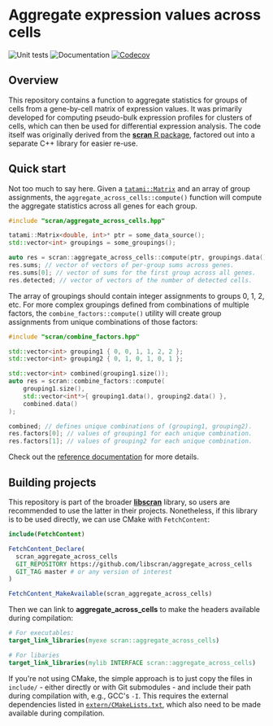 # Aggregate expression values across cells

![Unit tests](https://github.com/libscran/aggregate_across_cells/actions/workflows/run-tests.yaml/badge.svg)
![Documentation](https://github.com/libscran/aggregate_across_cells/actions/workflows/doxygenate.yaml/badge.svg)
[![Codecov](https://codecov.io/gh/libscran/aggregate_across_cells/graph/badge.svg?token=JWV0I4WJX2)](https://codecov.io/gh/libscran/aggregate_across_cells)

## Overview

This repository contains a function to aggregate statistics for groups of cells from a gene-by-cell matrix of expression values.
It was primarily developed for computing pseudo-bulk expression profiles for clusters of cells,
which can then be used for differential expression analysis.
The code itself was originally derived from the [**scran** R package](https://bioconductor.org/packages/scran),
factored out into a separate C++ library for easier re-use.

## Quick start

Not too much to say here.
Given a [`tatami::Matrix`](https://github.com/tatami-inc/tatami) and an array of group assignments,
the `aggregate_across_cells::compute()` function will compute the aggregate statistics across all genes for each group.

```cpp
#include "scran/aggregate_across_cells.hpp"

tatami::Matrix<double, int>* ptr = some_data_source();
std::vector<int> groupings = some_groupings();

auto res = scran::aggregate_across_cells::compute(ptr, groupings.data());
res.sums; // vector of vectors of per-group sums across genes.
res.sums[0]; // vector of sums for the first group across all genes.
res.detected; // vector of vectors of the number of detected cells. 
```

The array of groupings should contain integer assignments to groups 0, 1, 2, etc.
For more complex groupings defined from combinations of multiple factors, 
the `combine_factors::compute()` utility will create group assignments from unique combinations of those factors:

```cpp
#include "scran/combine_factors.hpp"

std::vector<int> grouping1 { 0, 0, 1, 1, 2, 2 };
std::vector<int> grouping2 { 0, 1, 0, 1, 0, 1 };

std::vector<int> combined(grouping1.size()); 
auto res = scran::combine_factors::compute(
    grouping1.size(), 
    std::vector<int*>{ grouping1.data(), grouping2.data() },
    combined.data()
);

combined; // defines unique combinations of (grouping1, grouping2).
res.factors[0]; // values of grouping1 for each unique combination.
res.factors[1]; // values of grouping2 for each unique combination.
```

Check out the [reference documentation](https://libscran.github.io/aggregate_across_cells) for more details.

## Building projects

This repository is part of the broader [**libscran**](https://github.com/libscran/libscran) library,
so users are recommended to use the latter in their projects.
Nonetheless, if this library is to be used directly, we can use CMake with `FetchContent`:

```cmake
include(FetchContent)

FetchContent_Declare(
  scran_aggregate_across_cells 
  GIT_REPOSITORY https://github.com/libscran/aggregate_across_cells
  GIT_TAG master # or any version of interest
)

FetchContent_MakeAvailable(scran_aggregate_across_cells)
```

Then we can link to **aggregate_across_cells** to make the headers available during compilation:

```cmake
# For executables:
target_link_libraries(myexe scran::aggregate_across_cells)

# For libaries
target_link_libraries(mylib INTERFACE scran::aggregate_across_cells)
```

If you're not using CMake, the simple approach is to just copy the files in `include/` - either directly or with Git submodules - and include their path during compilation with, e.g., GCC's `-I`.
This requires the external dependencies listed in [`extern/CMakeLists.txt`](extern/CMakeLists.txt), which also need to be made available during compilation.
